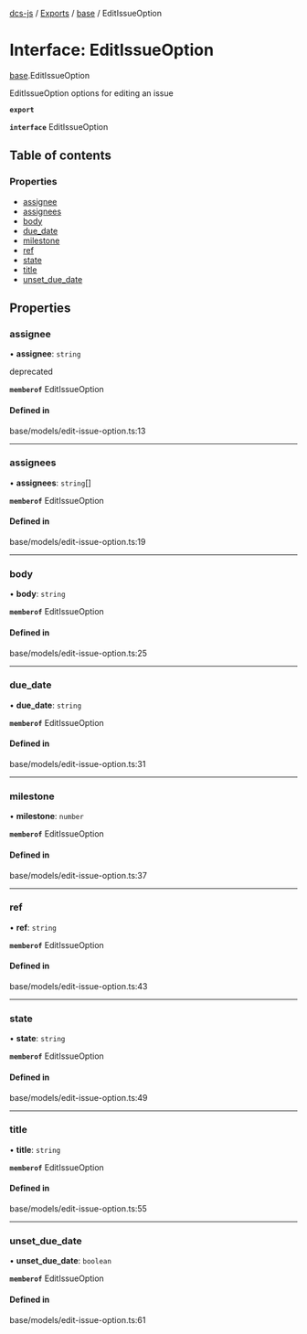 [dcs-js](../README.md) / [Exports](../modules.md) / [base](../modules/base.md) / EditIssueOption

# Interface: EditIssueOption

[base](../modules/base.md).EditIssueOption

EditIssueOption options for editing an issue

**`export`**

**`interface`** EditIssueOption

## Table of contents

### Properties

- [assignee](base.EditIssueOption.md#assignee)
- [assignees](base.EditIssueOption.md#assignees)
- [body](base.EditIssueOption.md#body)
- [due\_date](base.EditIssueOption.md#due_date)
- [milestone](base.EditIssueOption.md#milestone)
- [ref](base.EditIssueOption.md#ref)
- [state](base.EditIssueOption.md#state)
- [title](base.EditIssueOption.md#title)
- [unset\_due\_date](base.EditIssueOption.md#unset_due_date)

## Properties

### <a id="assignee" name="assignee"></a> assignee

• **assignee**: `string`

deprecated

**`memberof`** EditIssueOption

#### Defined in

base/models/edit-issue-option.ts:13

___

### <a id="assignees" name="assignees"></a> assignees

• **assignees**: `string`[]

**`memberof`** EditIssueOption

#### Defined in

base/models/edit-issue-option.ts:19

___

### <a id="body" name="body"></a> body

• **body**: `string`

**`memberof`** EditIssueOption

#### Defined in

base/models/edit-issue-option.ts:25

___

### <a id="due_date" name="due_date"></a> due\_date

• **due\_date**: `string`

**`memberof`** EditIssueOption

#### Defined in

base/models/edit-issue-option.ts:31

___

### <a id="milestone" name="milestone"></a> milestone

• **milestone**: `number`

**`memberof`** EditIssueOption

#### Defined in

base/models/edit-issue-option.ts:37

___

### <a id="ref" name="ref"></a> ref

• **ref**: `string`

**`memberof`** EditIssueOption

#### Defined in

base/models/edit-issue-option.ts:43

___

### <a id="state" name="state"></a> state

• **state**: `string`

**`memberof`** EditIssueOption

#### Defined in

base/models/edit-issue-option.ts:49

___

### <a id="title" name="title"></a> title

• **title**: `string`

**`memberof`** EditIssueOption

#### Defined in

base/models/edit-issue-option.ts:55

___

### <a id="unset_due_date" name="unset_due_date"></a> unset\_due\_date

• **unset\_due\_date**: `boolean`

**`memberof`** EditIssueOption

#### Defined in

base/models/edit-issue-option.ts:61
